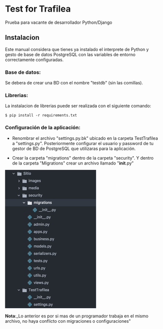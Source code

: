 # Test for Trafilea

Prueba para vacante de desarrollador Python/Django

## Instalacion

Este manual considera que tienes ya instalado el interprete de Python y gesto de base de datos PostgreSQL con las variables de entorno correctamente configuradas.

### Base de datos:

Se debera de crear una BD con el nombre "testdb" (sin las comillas).


### Librerias:

La instalacion de librerias puede ser realizada con el siguiente comando:

```
$ pip install -r requirements.txt
```

### Configuración de la aplicación:

* Renombrar el archivo "settings.py.bk" ubicado en la carpeta TestTrafilea a "settings.py". Posteriormente configurar el usuario y password de tu gestor de BD de PostgreSQL que utilizaras para la aplicación.

* Crear la carpeta "migrations" dentro de la carpeta "security". Y dentro de la carpeta "Migrations" crear un archivo llamado "__init__.py"

![alt text](https://github.com/carloxdev/trafileatest/blob/master/images/configuracion.png)

**Nota**:_Lo anterior es por si mas de un programador trabaja en el mismo archivo, no haya conflicto con migraciones o configuraciones"
